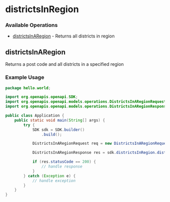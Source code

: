 # districtsInRegion

### Available Operations

* [districtsInARegion](#districtsinaregion) - Returns all districts in region

## districtsInARegion

Returns a post code and all districts in a specified region

### Example Usage

```java
package hello.world;

import org.openapis.openapi.SDK;
import org.openapis.openapi.models.operations.DistrictsInARegionRequest;
import org.openapis.openapi.models.operations.DistrictsInARegionResponse;

public class Application {
    public static void main(String[] args) {
        try {
            SDK sdk = SDK.builder()
                .build();

            DistrictsInARegionRequest req = new DistrictsInARegionRequest("distinctio", "quibusdam");            

            DistrictsInARegionResponse res = sdk.districtsInRegion.districtsInARegion(req);

            if (res.statusCode == 200) {
                // handle response
            }
        } catch (Exception e) {
            // handle exception
        }
    }
}
```
